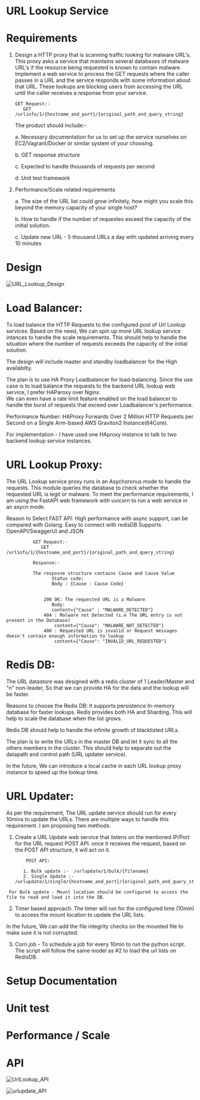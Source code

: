 # URL Lookup Service   

# Requirements 

1. Design a HTTP proxy that is scanning traffic looking for malware URL's.  This proxy asks a service that maintains several databases of malware URL's if the resource being requested is known to contain malware. Implement a web service to process the GET requests where the caller passes in a URL and the service responds with some information about that URL. These lookups are blocking users from accessing the URL until the caller receives a response from your service.

       GET Request:-
          GET /urlinfo/1/{hostname_and_port}/{original_path_and_query_string}

   The product should include:-

    a.  Necessary documentation for us to set up the service ourselves on EC2/Vagrant/Docker or similar system of your choosing.
  
    b.  GET response structure
  
    c.  Expected to handle thousands of requests per second
  
    d.  Unit test framework

2. Performance/Scale related requirements 

    a. The size of the URL list could grow infinitely, how might you scale this beyond the memory capacity of your single host?
   
    b. How to handle if the number of requestes exceed the capacity of the initial solution. 
   
    c. Update new URL - 5 thousand URLs a day with updated arriving every 10 minutes 



# Design

 ![URL_Lookiup_Design](https://user-images.githubusercontent.com/94652016/142744898-401bb599-aacd-42f8-bcb0-fc4550114f7e.png)


# Load Balancer:
   
   To load balance the HTTP Requests to the configured pool of Url Lookup services. Based on the need, We can spin up more URL lookup service intances to handle the scale requirements. This should help to handle the situation where the number of requests exceeds the capacity of the initial solution.    
   
   The design will include master and standby loadbalancer for the High availablity.
   
   The plan is to use HA Proxy Loadbalancer for load-balancing. Since the use case is to load balance the requests to the backend URL lookup web service, I prefer HAParoxy over Nginx.    
    We can even have a rate limit feature enabled on the load balancer to handle the burst of requests that exceed over Loadbalancer's performance. 
   
   Performance Number:
       HAProxy Forwards Over 2 Million HTTP Requests per Second on a Single Arm-based AWS Graviton2 Instance(64Core). 
       
   For implementation - I have used one HAproxy instance to talk to two backend lookup service instances.
       
# URL Lookup Proxy:

   The URL Lookup service proxy runs in an Asychoronus mode to handle the requests. This module queries the database to check whether the requested URL is legit or malware.
   To meet the performance requirements, I am using the FastAPI web framework with uvicorn to run a web service in an asycn mode. 
   
   Reason to Select FAST API:
       High performance with async support, can be compared with Golang.
       Easy to connect with redisDB
       Supports OpenAPI/SwaggerUI and JSON
   
              GET Request:-
                 GET /urlinfo/1/{hostname_and_port}/{original_path_and_query_string}
              
              Response:-
              
              The resposne structure contains Cause and Cause Value
                     Status code: 
                     Body : {Cause : Cause Code}
              
              
                  200 OK: The requested URL is a Malware
                     Body:
                     content={"Cause" : "MALWARE_DETECTED"}
                  404 : Malware not Detected (i.e The URL entry is not present in the Database)
                      content={"Cause": "MALWARE_NOT_DETECTED"}
                  400 : Requested URL is invalid or Request messages doesn't contain enough information to lookup
                      content={"Cause": "INVALID_URL_REQUESTED"}

# Redis DB:

   The URL datastore was designed with a redis cluster of 1 Leader/Master and "n" non-leader, So that we can provide HA for the data and the lookup will be faster. 
   
   Reasons to choose the Redis DB:
        It supports persistence
        In-memory database for faster lookups. 
        Redis provides both HA and Sharding, This will help to scale the database when the list grows.
        
   Redis DB should help to handle the infinite growth of blacklisted URLs.
   
   The plan is to write the URLs in the master DB and let it sync to all the others members in the cluster. This should help to separate out the datapath and control path (URL updater service).
   
   In the future, We can introduce a local cache in each URL lookup proxy instance to speed up the lookup time. 
   
# URL Updater:
   
   As per the requirement, The URL update service should run for every 10mins to update the URLs. There are multiple ways to handle this requirement. I am proposing two methods. 
   
   1. Create a URL Update web service that listens on the mentioned IP/Port for the URL request POST API. once it receives the request, based on the POST API structure, it will act on it. 

              POST API:
              
             1. Bulk update :-  /urlupdate/1/bulk/{filename}
             2. Single Update :- /urlupdate/1/single/{hostname_and_port}/{original_path_and_query_string}

     For Bulk update - Mount location should be configured to access the file to read and load it into the DB. 
  
   2. Timer based approach. The timer will run for the configured time (10min) to access the mount location to update the URL lists. 

   In the future, We can add the file integrity checks on the mounted file to make sure it is not corrupted.

   3. Corn job -  To schedule a job for every 10min to run the python script. The script will follow the same model as #2 to load the url lists on RedisDB. 


# Setup Documentation 

# Unit test

# Performance / Scale

# API

![UrlLookup_API](https://user-images.githubusercontent.com/94652016/142819629-0c870c4e-ce2a-48eb-a2c1-321cd8e3d559.png)

![urlupdate_API](https://user-images.githubusercontent.com/94652016/142819662-84fbad7e-ee88-47b8-b28a-94b46f469fa5.png)


